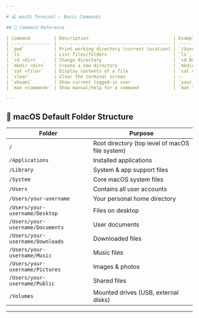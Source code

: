 ```yaml
---

# 💻 macOS Terminal – Basic Commands

## 📑 Command Reference

| Command         | Description                                | Example / Notes                                                |
| --------------- | ------------------------------------------ | -------------------------------------------------------------- |
| `pwd`           | Print working directory (current location) | `/Users/your-username/Documents`                               |
| `ls`            | List files/folders                         | `ls`, `ls -l` (detailed), `ls -a` (show hidden)                |
| `cd <dir>`      | Change directory                           | `cd Documents`, `cd ..` (up one), `cd ~` (home), `cd /` (root) |
| `mkdir <dir>`   | Create a new directory                     | `mkdir Projects`                                               |
| `cat <file>`    | Display contents of a file                 | `cat notes.txt`                                                |
| `clear`         | Clear the terminal screen                  | —                                                              |
| `whoami`        | Show current logged-in user                | `your-username`                                                |
| `man <command>` | Show manual/help for a command             | `man ls` → press `q` to quit                                   |

---
```


## 📂 macOS Default Folder Structure

| Folder                           | Purpose                                         |
| -------------------------------- | ----------------------------------------------- |
| `/`                              | Root directory (top level of macOS file system) |
| `/Applications`                  | Installed applications                          |
| `/Library`                       | System & app support files                      |
| `/System`                        | Core macOS system files                         |
| `/Users`                         | Contains all user accounts                      |
| `/Users/your-username`           | Your personal home directory                    |
| `/Users/your-username/Desktop`   | Files on desktop                                |
| `/Users/your-username/Documents` | User documents                                  |
| `/Users/your-username/Downloads` | Downloaded files                                |
| `/Users/your-username/Music`     | Music files                                     |
| `/Users/your-username/Pictures`  | Images & photos                                 |
| `/Users/your-username/Public`    | Shared files                                    |
| `/Volumes`                       | Mounted drives (USB, external disks)            |

---
